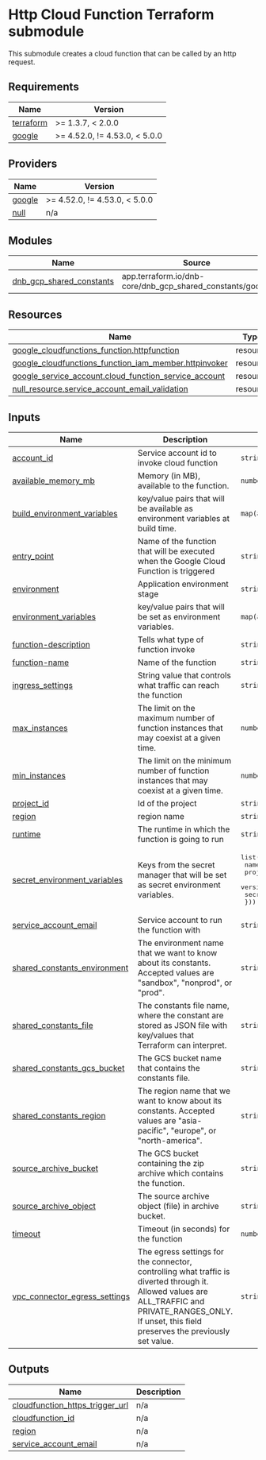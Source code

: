 # Http Cloud Function Terraform submodule

This submodule creates a cloud function that can be called by an http request.

<!-- BEGINNING OF PRE-COMMIT-TERRAFORM DOCS HOOK -->
## Requirements

| Name | Version |
|------|---------|
| <a name="requirement_terraform"></a> [terraform](#requirement\_terraform) | >= 1.3.7, < 2.0.0 |
| <a name="requirement_google"></a> [google](#requirement\_google) | >= 4.52.0, != 4.53.0, < 5.0.0 |

## Providers

| Name | Version |
|------|---------|
| <a name="provider_google"></a> [google](#provider\_google) | >= 4.52.0, != 4.53.0, < 5.0.0 |
| <a name="provider_null"></a> [null](#provider\_null) | n/a |

## Modules

| Name | Source | Version |
|------|--------|---------|
| <a name="module_dnb_gcp_shared_constants"></a> [dnb\_gcp\_shared\_constants](#module\_dnb\_gcp\_shared\_constants) | app.terraform.io/dnb-core/dnb_gcp_shared_constants/google | 2.1.1 |

## Resources

| Name | Type |
|------|------|
| [google_cloudfunctions_function.httpfunction](https://registry.terraform.io/providers/hashicorp/google/latest/docs/resources/cloudfunctions_function) | resource |
| [google_cloudfunctions_function_iam_member.httpinvoker](https://registry.terraform.io/providers/hashicorp/google/latest/docs/resources/cloudfunctions_function_iam_member) | resource |
| [google_service_account.cloud_function_service_account](https://registry.terraform.io/providers/hashicorp/google/latest/docs/resources/service_account) | resource |
| [null_resource.service_account_email_validation](https://registry.terraform.io/providers/hashicorp/null/latest/docs/resources/resource) | resource |

## Inputs

| Name | Description | Type | Default | Required |
|------|-------------|------|---------|:--------:|
| <a name="input_account_id"></a> [account\_id](#input\_account\_id) | Service account id to invoke cloud function | `string` | n/a | yes |
| <a name="input_available_memory_mb"></a> [available\_memory\_mb](#input\_available\_memory\_mb) | Memory (in MB), available to the function. | `number` | n/a | yes |
| <a name="input_build_environment_variables"></a> [build\_environment\_variables](#input\_build\_environment\_variables) | key/value pairs that will be available as environment variables at build time. | `map(any)` | `{}` | no |
| <a name="input_entry_point"></a> [entry\_point](#input\_entry\_point) | Name of the function that will be executed when the Google Cloud Function is triggered | `string` | n/a | yes |
| <a name="input_environment"></a> [environment](#input\_environment) | Application environment stage | `string` | `"non_prod"` | no |
| <a name="input_environment_variables"></a> [environment\_variables](#input\_environment\_variables) | key/value pairs that will be set as environment variables. | `map(any)` | `{}` | no |
| <a name="input_function-description"></a> [function-description](#input\_function-description) | Tells what type of function invoke | `string` | n/a | yes |
| <a name="input_function-name"></a> [function-name](#input\_function-name) | Name of the function | `string` | n/a | yes |
| <a name="input_ingress_settings"></a> [ingress\_settings](#input\_ingress\_settings) | String value that controls what traffic can reach the function | `string` | `"ALLOW_INTERNAL_ONLY"` | no |
| <a name="input_max_instances"></a> [max\_instances](#input\_max\_instances) | The limit on the maximum number of function instances that may coexist at a given time. | `number` | `1` | no |
| <a name="input_min_instances"></a> [min\_instances](#input\_min\_instances) | The limit on the minimum number of function instances that may coexist at a given time. | `number` | `1` | no |
| <a name="input_project_id"></a> [project\_id](#input\_project\_id) | Id of the project | `string` | n/a | yes |
| <a name="input_region"></a> [region](#input\_region) | region name | `string` | n/a | yes |
| <a name="input_runtime"></a> [runtime](#input\_runtime) | The runtime in which the function is going to run | `string` | n/a | yes |
| <a name="input_secret_environment_variables"></a> [secret\_environment\_variables](#input\_secret\_environment\_variables) | Keys from the secret manager that will be set as secret environment variables. | <pre>list(object({<br>    name       = string<br>    project_id = string<br>    version    = string<br>    secret     = string<br>  }))</pre> | `[]` | no |
| <a name="input_service_account_email"></a> [service\_account\_email](#input\_service\_account\_email) | Service account to run the function with | `string` | `null` | no |
| <a name="input_shared_constants_environment"></a> [shared\_constants\_environment](#input\_shared\_constants\_environment) | The environment name that we want to know about its constants.  Accepted values are "sandbox", "nonprod", or "prod". | `string` | n/a | yes |
| <a name="input_shared_constants_file"></a> [shared\_constants\_file](#input\_shared\_constants\_file) | The constants file name, where the constant are stored as JSON file with key/values that Terraform can interpret. | `string` | `"config.json"` | no |
| <a name="input_shared_constants_gcs_bucket"></a> [shared\_constants\_gcs\_bucket](#input\_shared\_constants\_gcs\_bucket) | The GCS bucket name that contains the constants file. | `string` | n/a | yes |
| <a name="input_shared_constants_region"></a> [shared\_constants\_region](#input\_shared\_constants\_region) | The region name that we want to know about its constants.  Accepted values are "asia-pacific", "europe", or "north-america". | `string` | n/a | yes |
| <a name="input_source_archive_bucket"></a> [source\_archive\_bucket](#input\_source\_archive\_bucket) | The GCS bucket containing the zip archive which contains the function. | `string` | n/a | yes |
| <a name="input_source_archive_object"></a> [source\_archive\_object](#input\_source\_archive\_object) | The source archive object (file) in archive bucket. | `string` | n/a | yes |
| <a name="input_timeout"></a> [timeout](#input\_timeout) | Timeout (in seconds) for the function | `number` | n/a | yes |
| <a name="input_vpc_connector_egress_settings"></a> [vpc\_connector\_egress\_settings](#input\_vpc\_connector\_egress\_settings) | The egress settings for the connector, controlling what traffic is diverted through it. Allowed values are ALL\_TRAFFIC and PRIVATE\_RANGES\_ONLY. If unset, this field preserves the previously set value. | `string` | `"PRIVATE_RANGES_ONLY"` | no |

## Outputs

| Name | Description |
|------|-------------|
| <a name="output_cloudfunction_https_trigger_url"></a> [cloudfunction\_https\_trigger\_url](#output\_cloudfunction\_https\_trigger\_url) | n/a |
| <a name="output_cloudfunction_id"></a> [cloudfunction\_id](#output\_cloudfunction\_id) | n/a |
| <a name="output_region"></a> [region](#output\_region) | n/a |
| <a name="output_service_account_email"></a> [service\_account\_email](#output\_service\_account\_email) | n/a |
<!-- END OF PRE-COMMIT-TERRAFORM DOCS HOOK -->